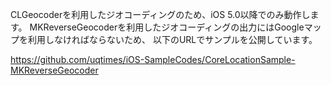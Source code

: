 CLGeocoderを利用したジオコーディングのため、iOS 5.0以降でのみ動作します。
MKReverseGeocoderを利用したジオコーディングの出力にはGoogleマップを利用しなければならないため、
以下のURLでサンプルを公開しています。

https://github.com/uqtimes/iOS-SampleCodes/CoreLocationSample-MKReverseGeocoder
